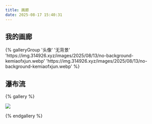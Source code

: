 ```yaml
---
title: 画廊
date: 2025-08-17 15:40:31
---
```

 
## 我的画廊 

<div class='gallery-group-main'>
{% galleryGroup '头像' '无背景' 'https://img.314926.xyz/images/2025/08/13/no-background-kemiaofxjun.webp' 'https://img.314926.xyz/images/2025/08/13/no-background-kemiaofxjun.webp' %}
<!-- {% galleryGroup '狗狗' '只是示例没有狗狗！！！' '/gallery/Cat' 'https://s3.qjqq.cn/47/674c6e5d63fda.png!color' %} -->
</div>

## 瀑布流

{% gallery %}

![](https://img.314926.xyz/images/2025/08/15/cover19.webp)

{% endgallery %}
